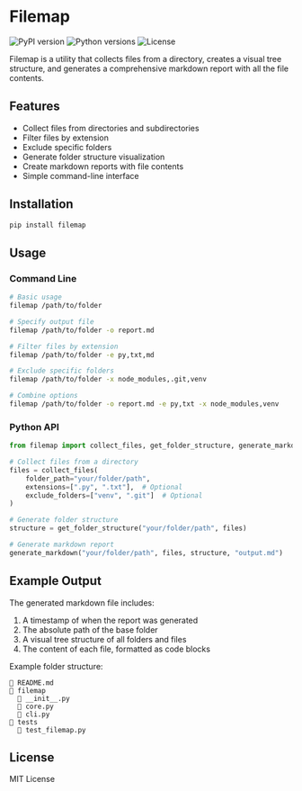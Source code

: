 # Filemap

![PyPI version](https://img.shields.io/pypi/v/filemap.svg)
![Python versions](https://img.shields.io/pypi/pyversions/filemap.svg)
![License](https://img.shields.io/pypi/l/filemap.svg)

Filemap is a utility that collects files from a directory, creates a visual tree structure, and generates a comprehensive markdown report with all the file contents.

## Features

- Collect files from directories and subdirectories
- Filter files by extension
- Exclude specific folders
- Generate folder structure visualization
- Create markdown reports with file contents
- Simple command-line interface

## Installation

```bash
pip install filemap
```

## Usage

### Command Line

```bash
# Basic usage
filemap /path/to/folder

# Specify output file
filemap /path/to/folder -o report.md

# Filter files by extension
filemap /path/to/folder -e py,txt,md

# Exclude specific folders
filemap /path/to/folder -x node_modules,.git,venv

# Combine options
filemap /path/to/folder -o report.md -e py,txt -x node_modules,venv
```

### Python API

```python
from filemap import collect_files, get_folder_structure, generate_markdown

# Collect files from a directory
files = collect_files(
    folder_path="your/folder/path", 
    extensions=[".py", ".txt"],  # Optional
    exclude_folders=["venv", ".git"]  # Optional
)

# Generate folder structure
structure = get_folder_structure("your/folder/path", files)

# Generate markdown report
generate_markdown("your/folder/path", files, structure, "output.md")
```

## Example Output

The generated markdown file includes:

1. A timestamp of when the report was generated
2. The absolute path of the base folder
3. A visual tree structure of all folders and files
4. The content of each file, formatted as code blocks

Example folder structure:

```
📄 README.md
📁 filemap
  📄 __init__.py
  📄 core.py
  📄 cli.py
📁 tests
  📄 test_filemap.py
```

## License

MIT License